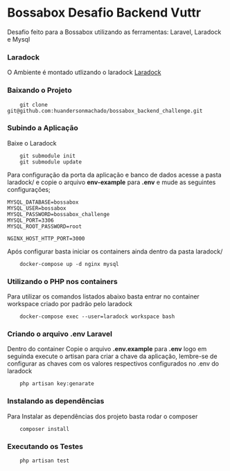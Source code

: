 # Bossabox Desafio Backend Vuttr

Desafio feito para a Bossabox utilizando as ferramentas: Laravel, Laradock e Mysql

### Laradock

O Ambiente é montado utlizando o laradock
[Laradock](https://laradock.io/)

### Baixando o Projeto

```
    git clone git@github.com:huandersonmachado/bossabox_backend_challenge.git
```

### Subindo a Aplicação

Baixe o Laradock

```
    git submodule init
    git submodule update
```

Para configuração da porta da aplicação e banco de dados acesse a pasta laradock/ e copie o arquivo **env-example** para **.env** e mude as seguintes configurações;

```
MYSQL_DATABASE=bossabox
MYSQL_USER=bossabox
MYSQL_PASSWORD=bossabox_challenge
MYSQL_PORT=3306
MYSQL_ROOT_PASSWORD=root

NGINX_HOST_HTTP_PORT=3000
```

Após configurar basta iniciar os containers ainda dentro da pasta laradock/

```
    docker-compose up -d nginx mysql
```

### Utilizando o PHP nos containers

Para utilizar os comandos listados abaixo basta entrar no container workspace criado por padrão pelo laradock

```
    docker-compose exec --user=laradock workspace bash
```

### Criando o arquivo .env Laravel

Dentro do container Copie o arquivo **.env.example** para **.env** logo em seguinda execute o artisan para criar a chave da aplicação, lembre-se de configurar as chaves com os valores respectivos configurados no .env do laradock

```
    php artisan key:genarate
```

### Instalando as dependências

Para Instalar as dependências dos projeto basta rodar o composer

```
    composer install
```

### Executando os Testes

```
    php artisan test
```

